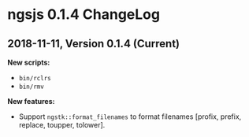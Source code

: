 # ngsjs 0.1.4 ChangeLog

## 2018-11-11, Version 0.1.4 (Current)

**New scripts:**  

- `bin/rclrs`
- `bin/rmv`

**New features:**

- Support `ngstk::format_filenames` to format filenames [profix, prefix, replace, toupper, tolower].
